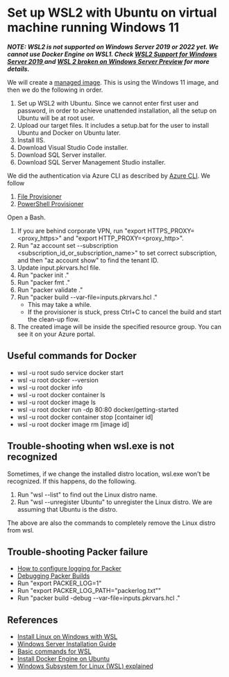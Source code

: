 # Set up WSL2 with Ubuntu on virtual machine running Windows 11

**_NOTE: WSL2 is not supported on Windows Server 2019 or 2022 yet. We cannot use Docker Engine on WSL1. Check [WSL2 Support for Windows Server 2019
](https://github.com/MicrosoftDocs/WSL/issues/678) and [WSL 2 broken on Windows Server Preview](https://github.com/microsoft/WSL/issues/6301 ) for more details._**

We will create a [managed image](https://docs.microsoft.com/en-us/azure/virtual-machines/windows/capture-image-resource). This is using the Windows 11 image, and then we do the following in order.

1. Set up WSL2 with Ubuntu. Since we cannot enter first user and password, in order to achieve unattended installation, all the setup on Ubuntu will be at root user.
2. Upload our target files. It includes a setup.bat for the user to install Ubuntu and Docker on Ubuntu later.
3. Install IIS.
4. Download Visual Studio Code installer.
5. Download SQL Server installer.
6. Download SQL Server Management Studio installer.

We did the authentication via Azure CLI as described by [Azure CLI](https://www.packer.io/plugins/builders/azure#azure-cli). We follow

1. [File Provisioner](https://www.packer.io/docs/provisioners/file)
2. [PowerShell Provisioner](https://www.packer.io/docs/provisioners/powershell)

Open a Bash.

1. If you are behind corporate VPN, run "export HTTPS_PROXY=<proxy_https>" and "export HTTP_PROXY=<proxy_http>".
2. Run "az account set --subscription <subscription_id_or_subscription_name>" to set correct subscription, and then "az account show" to find the tenant ID.
3. Update input.pkrvars.hcl file.
4. Run "packer init ."
5. Run "packer fmt ."
6. Run "packer validate ."
7. Run "packer build --var-file=inputs.pkrvars.hcl ."
   - This may take a while.
   - If the provisioner is stuck, press Ctrl+C to cancel the build and start the clean-up flow.
8. The created image will be inside the specified resource group. You can see it on your Azure portal.

## Useful commands for Docker

- wsl -u root sudo service docker start
- wsl -u root docker --version
- wsl -u root docker info
- wsl -u root docker container ls
- wsl -u root docker image ls
- wsl -u root docker run -dp 80:80 docker/getting-started
- wsl -u root docker container stop [container id]
- wsl -u root docker image rm [image id]

## Trouble-shooting when wsl.exe is not recognized

Sometimes, if we change the installed distro location, wsl.exe won't be recognized. If this happens, do the following.

1. Run "wsl --list" to find out the Linux distro name.
2. Run "wsl --unregister Ubuntu" to unregister the Linux distro. We are assuming that Ubuntu is the distro.

The above are also the commands to completely remove the Linux distro from wsl.

## Trouble-shooting Packer failure

- [How to configure logging for Packer](https://www.phillipsj.net/posts/how-to-configure-logging-for-packer/)
- [Debugging Packer Builds](https://www.packer.io/docs/debugging)
- Run "export PACKER_LOG=1"
- Run "export PACKER_LOG_PATH="packerlog.txt""
- Run "packer build -debug --var-file=inputs.pkrvars.hcl ."

## References

- [Install Linux on Windows with WSL](https://docs.microsoft.com/en-us/windows/wsl/install)
- [Windows Server Installation Guide](https://docs.microsoft.com/en-us/windows/wsl/install-on-server)
- [Basic commands for WSL](https://docs.microsoft.com/en-us/windows/wsl/basic-commands)
- [Install Docker Engine on Ubuntu](https://docs.docker.com/engine/install/ubuntu/)
- [Windows Subsystem for Linux (WSL) explained](https://solidstudio.io/blog/windows-subsystem-for-linux-explained)
